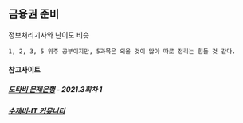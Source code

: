 ## 금융권 준비

정보처리기사와 난이도 비슷
```
1, 2, 3, 5 위주 공부이지만, 5과목은 외울 것이 많아 따로 정리는 힘들 것 같다.
```

#### 참고사이트
##### [도타비 문제은행](https://www.gunsys.com/cbt_list/index.php?cbt=gisa) - 2021.3회차 1
##### [수제비-IT 커뮤니티](https://cafe.naver.com/soojebi)

